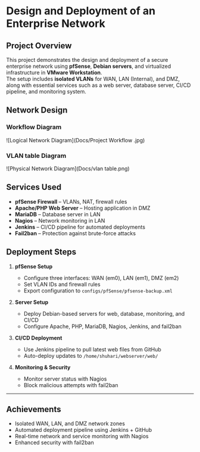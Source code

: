 # Design and Deployment of an Enterprise Network

##  Project Overview
This project demonstrates the design and deployment of a secure enterprise network using **pfSense**, **Debian servers**, and virtualized infrastructure in **VMware Workstation**.  
The setup includes **isolated VLANs** for WAN, LAN (Internal), and DMZ, along with essential services such as a web server, database server, CI/CD pipeline, and monitoring system.

##  Network Design

### Workflow  Diagram
![Logical Network Diagram](Docs/Project Workflow .jpg)

### VLAN table  Diagram
![Physical Network Diagram](Docs/vlan table.png)



##  Services Used

- **pfSense Firewall** – VLANs, NAT, firewall rules  
- **Apache/PHP Web Server** – Hosting application in DMZ  
- **MariaDB** – Database server in LAN  
- **Nagios** – Network monitoring in LAN  
- **Jenkins** – CI/CD pipeline for automated deployments  
- **Fail2ban** – Protection against brute-force attacks  

## Deployment Steps

1. **pfSense Setup**
   - Configure three interfaces: WAN (em0), LAN (em1), DMZ (em2)
   - Set VLAN IDs and firewall rules
   - Export configuration to `configs/pfSense/pfsense-backup.xml`

2. **Server Setup**
   - Deploy Debian-based servers for web, database, monitoring, and CI/CD
   - Configure Apache, PHP, MariaDB, Nagios, Jenkins, and fail2ban

3. **CI/CD Deployment**
   - Use Jenkins pipeline to pull latest web files from GitHub
   - Auto-deploy updates to `/home/shuhari/webserver/web/`

4. **Monitoring & Security**
   - Monitor server status with Nagios
   - Block malicious attempts with fail2ban

---

##  Achievements

- Isolated WAN, LAN, and DMZ network zones
- Automated deployment pipeline using Jenkins + GitHub
- Real-time network and service monitoring with Nagios
- Enhanced security with fail2ban



